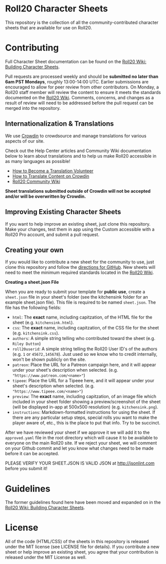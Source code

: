 Roll20 Character Sheets
=======================

This repository is the collection of all the community-contributed character sheets that are available for use on Roll20. 

Contributing
============

Full Character Sheet documentation can be found on the [Roll20 Wiki: Building Character Sheets](https://wiki.roll20.net/Building_Character_Sheets).

Pull requests are processed weekly and should be **submitted no later than 6am PST Mondays**, roughly 13:00-14:00 UTC. Earlier submissions are encouraged to allow for peer review from other contributors. On Monday, a Roll20 staff member will review the content to ensure it meets the standards documented on the [Roll20 Wiki](https://wiki.roll20.net/Building_Character_Sheets#Roll20_Character_Sheets_Repository). Comments, concerns, and changes as a result of review will need to be addressed before the pull request can be merged into the repository.

## Internationalization &amp; Translations

We use [Crowdin](https://crowdin.com/) to crowdsource and manage translations for various aspects of our site. 

Check out the Help Center articles and Community Wiki documentation below to learn about translations and to help us make Roll20 accessible in as many languages as possible!

* [How to Become a Translation Volunteer](https://roll20.zendesk.com/hc/en-us/articles/360058423993-How-to-Become-a-Translation-Volunteer)
* [How to Translate Content on Crowdin](https://roll20.zendesk.com/hc/en-us/articles/360057432414-How-to-Translate-Content-on-Crowdin)
* [Roll20 Community Wiki](https://wiki.roll20.net/Character_Sheet_i18n)

**Sheet translations submitted outside of Crowdin will not be accepted and/or will be overwritten by Crowdin.**

## Improving Existing Character Sheets

If you want to help improve an existing sheet, just clone this repository. Make your changes, test them in app using the Custom accessible with a Roll20 Pro account, and submit a pull request.

## Creating your own

If you would like to contribute a new sheet for the community to use, just clone this repository and follow the [directions for GitHub](https://wiki.roll20.net/Beginner%27s_Guide_to_GitHub). New sheets will need to meet the minimum required standards located in the [Roll20 Wiki](https://wiki.roll20.net/Building_Character_Sheets#Roll20_Character_Sheets_Repository). 

**Creating a sheet.json File**

When you are ready to submit your template for **public use**, create a `sheet.json` file in your sheet's folder (see the kitchensink folder for an example sheet.json file). This file is required to be named `sheet.json`. The file has the following fields:

* `html`: The **exact** name, including capitzation, of the HTML file for the sheet (e.g. `kitchensink.html`).
* `css`: The **exact** name, including capitzation, of the CSS file for the sheet (e.g. `kitchensink.css`).
* `authors`: A simple string telling who contributed toward the sheet (e.g. `Riley Dutton`)
* `roll20userid`: A simple string telling the Roll20 User ID's of the authors (e.g. `1` or `45672,145678`). Just used so we know who to credit internally, won't be shown publicly on the site.
* `patreon`: Place the URL for a Patreon campaign here, and it will appear under your sheet's description when selected.  (e.g. `"https://www.patreon.com/<name>"`)
* `tipeee`: Place the URL for a Tipeee here, and it will appear under your sheet's description when selected.  (e.g. `"https://www.tipeee.com/<name>"`)
* `preview`: The **exact** name, including capitzation, of an image file which included in your sheet folder showing a preview/screenshot of the sheet (will be displayed in-app at 500x500 resolution) (e.g. `kitchensink.png`).
* `instructions`: Markdown-formatted instructions for using the sheet. If there are any particular setup steps, special rolls you want to make the player aware of, etc., this is the place to put that info. Try to be succinct.

After we have reviewed your sheet if we approve it we will add it to the `approved.yaml` file in the root directory which will cause it to be available to everyone on the main Roll20 site. If we reject your sheet, we will comment on your Github commit and let you know what changes need to be made before it can be accepted. 

PLEASE VERIFY YOUR SHEET.JSON IS VALID JSON at http://jsonlint.com before you submit it!

Guidelines
==========

The former guidelines found here have been moved and expanded on in the [Roll20 Wiki: Building Character Sheets](https://wiki.roll20.net/Building_Character_Sheets#Roll20_Character_Sheets_Repository).


License
=======

All of the code (HTML/CSS) of the sheets in this repository is released under the MIT license (see LICENSE file for details). If you contribute a new sheet or help improve an existing sheet, you agree that your contribution is released under the MIT License as well.
